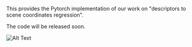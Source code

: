 
This provides the Pytorch implementation of our work on "descriptors to scene coordinates regression".

The code will be released soon. 

![Alt Text](demo/chess_test.gif)
